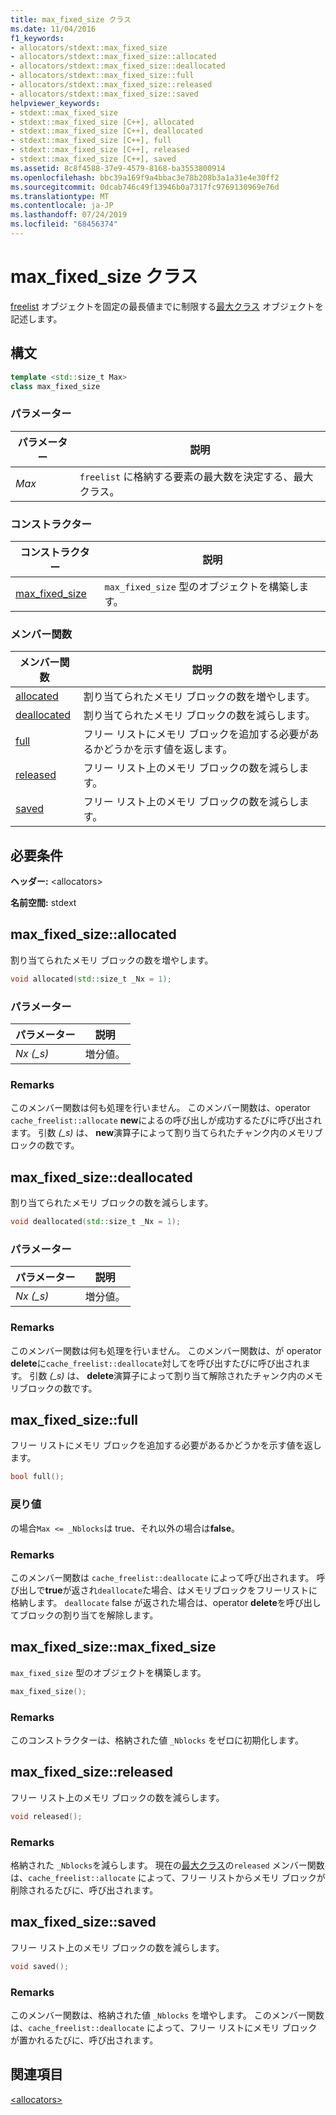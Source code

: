 ```yaml
---
title: max_fixed_size クラス
ms.date: 11/04/2016
f1_keywords:
- allocators/stdext::max_fixed_size
- allocators/stdext::max_fixed_size::allocated
- allocators/stdext::max_fixed_size::deallocated
- allocators/stdext::max_fixed_size::full
- allocators/stdext::max_fixed_size::released
- allocators/stdext::max_fixed_size::saved
helpviewer_keywords:
- stdext::max_fixed_size
- stdext::max_fixed_size [C++], allocated
- stdext::max_fixed_size [C++], deallocated
- stdext::max_fixed_size [C++], full
- stdext::max_fixed_size [C++], released
- stdext::max_fixed_size [C++], saved
ms.assetid: 8c8f4588-37e9-4579-8168-ba3553800914
ms.openlocfilehash: bbc39a169f9a4bbac3e78b208b3a1a31e4e30ff2
ms.sourcegitcommit: 0dcab746c49f13946b0a7317fc9769130969e76d
ms.translationtype: MT
ms.contentlocale: ja-JP
ms.lasthandoff: 07/24/2019
ms.locfileid: "68456374"
---
```

# <a name="maxfixedsize-class"></a>max_fixed_size クラス

[freelist](../standard-library/freelist-class.md) オブジェクトを固定の最長値までに制限する[最大クラス](../standard-library/allocators-header.md) オブジェクトを記述します。

## <a name="syntax"></a>構文

```cpp
template <std::size_t Max>
class max_fixed_size
```

### <a name="parameters"></a>パラメーター

|パラメーター|説明|
|---------------|-----------------|
|*Max*|`freelist` に格納する要素の最大数を決定する、最大クラス。|

### <a name="constructors"></a>コンストラクター

|コンストラクター|説明|
|-|-|
|[max_fixed_size](#max_fixed_size)|`max_fixed_size` 型のオブジェクトを構築します。|

### <a name="member-functions"></a>メンバー関数

|メンバー関数|説明|
|-|-|
|[allocated](#allocated)|割り当てられたメモリ ブロックの数を増やします。|
|[deallocated](#deallocated)|割り当てられたメモリ ブロックの数を減らします。|
|[full](#full)|フリー リストにメモリ ブロックを追加する必要があるかどうかを示す値を返します。|
|[released](#released)|フリー リスト上のメモリ ブロックの数を減らします。|
|[saved](#saved)|フリー リスト上のメモリ ブロックの数を減らします。|

## <a name="requirements"></a>必要条件

**ヘッダー:** \<allocators>

**名前空間:** stdext

## <a name="allocated"></a>  max_fixed_size::allocated

割り当てられたメモリ ブロックの数を増やします。

```cpp
void allocated(std::size_t _Nx = 1);
```

### <a name="parameters"></a>パラメーター

|パラメーター|説明|
|---------------|-----------------|
|*Nx (_s)*|増分値。|

### <a name="remarks"></a>Remarks

このメンバー関数は何も処理を行いません。 このメンバー関数は、operator `cache_freelist::allocate` **new**によるの呼び出しが成功するたびに呼び出されます。 引数 *(_s)* は、 **new**演算子によって割り当てられたチャンク内のメモリブロックの数です。

## <a name="deallocated"></a>  max_fixed_size::deallocated

割り当てられたメモリ ブロックの数を減らします。

```cpp
void deallocated(std::size_t _Nx = 1);
```

### <a name="parameters"></a>パラメーター

|パラメーター|説明|
|---------------|-----------------|
|*Nx (_s)*|増分値。|

### <a name="remarks"></a>Remarks

このメンバー関数は何も処理を行いません。 このメンバー関数は、が operator **delete**に`cache_freelist::deallocate`対してを呼び出すたびに呼び出されます。 引数 *(_s)* は、 **delete**演算子によって割り当て解除されたチャンク内のメモリブロックの数です。

## <a name="full"></a>  max_fixed_size::full

フリー リストにメモリ ブロックを追加する必要があるかどうかを示す値を返します。

```cpp
bool full();
```

### <a name="return-value"></a>戻り値

の場合`Max <= _Nblocks`は true、それ以外の場合は**false**。

### <a name="remarks"></a>Remarks

このメンバー関数は `cache_freelist::deallocate` によって呼び出されます。 呼び出しで**true**が返され`deallocate`た場合、はメモリブロックをフリーリストに格納します。 `deallocate` false が返された場合は、operator **delete**を呼び出してブロックの割り当てを解除します。

## <a name="max_fixed_size"></a>  max_fixed_size::max_fixed_size

`max_fixed_size` 型のオブジェクトを構築します。

```cpp
max_fixed_size();
```

### <a name="remarks"></a>Remarks

このコンストラクターは、格納された値 `_Nblocks` をゼロに初期化します。

## <a name="released"></a>  max_fixed_size::released

フリー リスト上のメモリ ブロックの数を減らします。

```cpp
void released();
```

### <a name="remarks"></a>Remarks

格納された `_Nblocks`を減らします。 現在の[最大クラス](../standard-library/allocators-header.md)の`released` メンバー関数は、`cache_freelist::allocate` によって、フリー リストからメモリ ブロックが削除されるたびに、呼び出されます。

## <a name="saved"></a>  max_fixed_size::saved

フリー リスト上のメモリ ブロックの数を減らします。

```cpp
void saved();
```

### <a name="remarks"></a>Remarks

このメンバー関数は、格納された値 `_Nblocks` を増やします。 このメンバー関数は、`cache_freelist::deallocate` によって、フリー リストにメモリ ブロックが置かれるたびに、呼び出されます。

## <a name="see-also"></a>関連項目

[\<allocators>](../standard-library/allocators-header.md)
